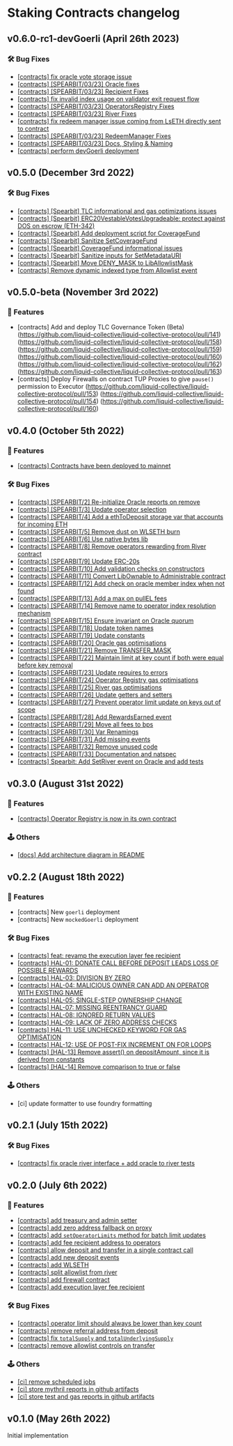 # Staking Contracts changelog

## v0.6.0-rc1-devGoerli (April 26th 2023)

### :hammer_and_wrench: Bug Fixes

- [[contracts] fix oracle vote storage issue](https://github.com/liquid-collective/liquid-collective-protocol/pull/193)
- [[contracts] [SPEARBIT/03/23] Oracle fixes](https://github.com/liquid-collective/liquid-collective-protocol/pull/193)
- [[contracts] [SPEARBIT/03/23] Recipient Fixes](https://github.com/liquid-collective/liquid-collective-protocol/pull/194)
- [[contracts] fix invalid index usage on validator exit request flow](https://github.com/liquid-collective/liquid-collective-protocol/pull/195)
- [[contracts] [SPEARBIT/03/23] OperatorsRegistry Fixes](https://github.com/liquid-collective/liquid-collective-protocol/pull/195)
- [[contracts] [SPEARBIT/03/23] River Fixes](https://github.com/liquid-collective/liquid-collective-protocol/pull/196)
- [[contracts] fix redeem manager issue coming from LsETH directly sent to contract](https://github.com/liquid-collective/liquid-collective-protocol/pull/197)
- [[contracts] [SPEARBIT/03/23] RedeemManager Fixes](https://github.com/liquid-collective/liquid-collective-protocol/pull/197)
- [[contracts] [SPEARBIT/03/23] Docs, Styling & Naming](https://github.com/liquid-collective/liquid-collective-protocol/pull/198)
- [[contracts] perform devGoerli deployment](https://github.com/liquid-collective/liquid-collective-protocol/pull/190/commits/8ed58a23972220def3d4d94e70c9be11aee05619)

## v0.5.0 (December 3rd 2022)

### :hammer_and_wrench: Bug Fixes

- [[contracts] [Spearbit] TLC informational and gas optimizations issues](https://github.com/liquid-collective/liquid-collective-protocol/pull/172)
- [[contracts] [Spearbit] ERC20VestableVotesUpgradeable: protect against DOS on escrow (ETH-342)](https://github.com/liquid-collective/liquid-collective-protocol/pull/171)
- [[contracts] [Spearbit] Add deployment script for CoverageFund](https://github.com/liquid-collective/liquid-collective-protocol/pull/170)
- [[contracts] [Spearbit] Sanitize SetCoverageFund](https://github.com/liquid-collective/liquid-collective-protocol/pull/169)
- [[contracts] [Spearbit] CoverageFund informational issues](https://github.com/liquid-collective/liquid-collective-protocol/pull/168)
- [[contracts] [Spearbit] Sanitize inputs for SetMetadataURI](https://github.com/liquid-collective/liquid-collective-protocol/pull/167)
- [[contracts] [Spearbit] Move DENY_MASK to LibAllowlistMask](https://github.com/liquid-collective/liquid-collective-protocol/pull/166)
- [[contracts] Remove dynamic indexed type from Allowlist event](https://github.com/liquid-collective/liquid-collective-protocol/blob/c0517983140f593f8db033c7ab75e6a91556182b/contracts/src/interfaces/IAllowlist.1.sol#L11)

## v0.5.0-beta (November 3rd 2022)

### :dizzy: Features

- [contracts] Add and deploy TLC Governance Token (Beta) (https://github.com/liquid-collective/liquid-collective-protocol/pull/141) (https://github.com/liquid-collective/liquid-collective-protocol/pull/158) (https://github.com/liquid-collective/liquid-collective-protocol/pull/159) (https://github.com/liquid-collective/liquid-collective-protocol/pull/160)(https://github.com/liquid-collective/liquid-collective-protocol/pull/162) (https://github.com/liquid-collective/liquid-collective-protocol/pull/163)
- [contracts] Deploy Firewalls on contract TUP Proxies to give `pause()` permission to Executor (https://github.com/liquid-collective/liquid-collective-protocol/pull/153) (https://github.com/liquid-collective/liquid-collective-protocol/pull/154) (https://github.com/liquid-collective/liquid-collective-protocol/pull/160)

## v0.4.0 (October 5th 2022)

### :dizzy: Features

- [[contracts] Contracts have been deployed to mainnet](https://github.com/liquid-collective/liquid-collective-protocol/pull/152)

### :hammer_and_wrench: Bug Fixes

- [[contracts] [SPEARBIT/2] Re-initialize Oracle reports on remove](https://github.com/liquid-collective/liquid-collective-protocol/pull/118)
- [[contracts] [SPEARBIT/3] Update operator selection](https://github.com/liquid-collective/liquid-collective-protocol/pull/119)
- [[contracts] [SPEARBIT/4] Add a ethToDeposit storage var that accounts for incoming ETH](https://github.com/liquid-collective/liquid-collective-protocol/pull/120)
- [[contracts] [SPEARBIT/5] Remove dust on WLSETH burn](https://github.com/liquid-collective/liquid-collective-protocol/pull/121)
- [[contracts] [SPEARBIT/6] Use native bytes lib](https://github.com/liquid-collective/liquid-collective-protocol/pull/122)
- [[contracts] [SPEARBIT/8] Remove operators rewarding from River contract](https://github.com/liquid-collective/liquid-collective-protocol/pull/123)
- [[contracts] [SPEARBIT/9] Update ERC-20s](https://github.com/liquid-collective/liquid-collective-protocol/pull/124)
- [[contracts] [SPEARBIT/10] Add validation checks on constructors](https://github.com/liquid-collective/liquid-collective-protocol/pull/125)
- [[contracts] [SPEARBIT/11] Convert LibOwnable to Administrable contract](https://github.com/liquid-collective/liquid-collective-protocol/pull/126)
- [[contracts] [SPEARBIT/12] Add check on oracle member index when not found](https://github.com/liquid-collective/liquid-collective-protocol/pull/127)
- [[contracts] [SPEARBIT/13] Add a max on pullEL fees](https://github.com/liquid-collective/liquid-collective-protocol/pull/128)
- [[contracts] [SPEARBIT/14] Remove name to operator index resolution mechanism](https://github.com/liquid-collective/liquid-collective-protocol/pull/129)
- [[contracts] [SPEARBIT/15] Ensure invariant on Oracle quorum](https://github.com/liquid-collective/liquid-collective-protocol/pull/130)
- [[contracts] [SPEARBIT/18] Update token names](https://github.com/liquid-collective/liquid-collective-protocol/pull/131)
- [[contracts] [SPEARBIT/19] Update constants](https://github.com/liquid-collective/liquid-collective-protocol/pull/132)
- [[contracts] [SPEARBIT/20] Oracle gas optimisations](https://github.com/liquid-collective/liquid-collective-protocol/pull/133)
- [[contracts] [SPEARBIT/21] Remove TRANSFER_MASK](https://github.com/liquid-collective/liquid-collective-protocol/pull/134)
- [[contracts] [SPEARBIT/22] Maintain limit at key count if both were equal before key removal](https://github.com/liquid-collective/liquid-collective-protocol/pull/135)
- [[contracts] [SPEARBIT/23] Update requires to errors](https://github.com/liquid-collective/liquid-collective-protocol/pull/136)
- [[contracts] [SPEARBIT/24] Operator Registry gas optimisations](https://github.com/liquid-collective/liquid-collective-protocol/pull/137)
- [[contracts] [SPEARBIT/25] River gas optimisations](https://github.com/liquid-collective/liquid-collective-protocol/pull/138)
- [[contracts] [SPEARBIT/26] Update getters and setters](https://github.com/liquid-collective/liquid-collective-protocol/pull/139)
- [[contracts] [SPEARBIT/27] Prevent operator limit update on keys out of scope](https://github.com/liquid-collective/liquid-collective-protocol/pull/140)
- [[contracts] [SPEARBIT/28] Add RewardsEarned event](https://github.com/liquid-collective/liquid-collective-protocol/pull/142)
- [[contracts] [SPEARBIT/29] Move all fees to bps](https://github.com/liquid-collective/liquid-collective-protocol/pull/143)
- [[contracts] [SPEARBIT/30] Var Renamings](https://github.com/liquid-collective/liquid-collective-protocol/pull/144)
- [[contracts] [SPEARBIT/31] Add missing events](https://github.com/liquid-collective/liquid-collective-protocol/pull/145)
- [[contracts] [SPEARBIT/32] Remove unused code](https://github.com/liquid-collective/liquid-collective-protocol/pull/149)
- [[contracts] [SPEARBIT/33] Documentation and natspec](https://github.com/liquid-collective/liquid-collective-protocol/pull/147)
- [[contracts] Spearbit: Add SetRiver event on Oracle and add tests](https://github.com/liquid-collective/liquid-collective-protocol/pull/146)

## v0.3.0 (August 31st 2022)

### :dizzy: Features

- [[contracts] Operator Registry is now in its own contract](https://github.com/River-Protocol/river-contracts/pull/110)

### 🕹️ Others

- [[docs] Add architecture diagram in README](https://github.com/River-Protocol/river-contracts/pull/111)

## v0.2.2 (August 18th 2022)

### :dizzy: Features

- [contracts] New `goerli` deployment
- [contracts] New `mockedGoerli` deployment

### :hammer_and_wrench: Bug Fixes

- [[contracts] feat: revamp the execution layer fee recipient](https://github.com/River-Protocol/river-contracts/pull/104)
- [[contracts] HAL-01: DONATE CALL BEFORE DEPOSIT LEADS LOSS OF POSSIBLE REWARDS](https://github.com/River-Protocol/river-contracts/pull/93)
- [[contracts] HAL-03: DIVISION BY ZERO](https://github.com/River-Protocol/river-contracts/pull/103)
- [[contracts] HAL-04: MALICIOUS OWNER CAN ADD AN OPERATOR WITH EXISTING NAME](https://github.com/River-Protocol/river-contracts/pull/95)
- [[contracts] HAL-05: SINGLE-STEP OWNERSHIP CHANGE](https://github.com/River-Protocol/river-contracts/pull/96)
- [[contracts] HAL-07: MISSING REENTRANCY GUARD](https://github.com/River-Protocol/river-contracts/pull/97)
- [[contracts] HAL-08: IGNORED RETURN VALUES](https://github.com/River-Protocol/river-contracts/pull/98)
- [[contracts] HAL-09: LACK OF ZERO ADDRESS CHECKS](https://github.com/River-Protocol/river-contracts/pull/99)
- [[contracts] HAL-11: USE UNCHECKED KEYWORD FOR GAS OPTIMISATION](https://github.com/River-Protocol/river-contracts/pull/100)
- [[contracts] HAL-12: USE OF POST-FIX INCREMENT ON FOR LOOPS](https://github.com/River-Protocol/river-contracts/pull/100)
- [[contracts] [HAL-13] Remove assert() on depositAmount, since it is derived from constants](https://github.com/River-Protocol/river-contracts/pull/101)
- [[contracts] [HAL-14] Remove comparison to true or false](https://github.com/River-Protocol/river-contracts/pull/102)

### 🕹️ Others

- [ci] update formatter to use foundry formatting

## v0.2.1 (July 15th 2022)

### :hammer_and_wrench: Bug Fixes

- [[contracts] fix oracle river interface + add oracle to river tests](https://github.com/River-Protocol/river-contracts/pull/79)

## v0.2.0 (July 6th 2022)

### :dizzy: Features

- [[contracts] add treasury and admin setter](https://github.com/River-Protocol/river-contracts/pull/75)
- [[contracts] add zero address fallback on proxy](https://github.com/River-Protocol/river-contracts/pull/74)
- [[contracts] add `setOperatorLimits` method for batch limit updates](https://github.com/River-Protocol/river-contracts/pull/72)
- [[contracts] add fee recipient address to operators](https://github.com/River-Protocol/river-contracts/pull/71)
- [[contracts] allow deposit and transfer in a single contract call](https://github.com/River-Protocol/river-contracts/pull/69)
- [[contracts] add new deposit events](https://github.com/River-Protocol/river-contracts/pull/62)
- [[contracts] add WLSETH](https://github.com/River-Protocol/river-contracts/pull/57)
- [[contracts] split allowlist from river](https://github.com/River-Protocol/river-contracts/pull/41)
- [[contracts] add firewall contract](https://github.com/River-Protocol/river-contracts/pull/36)
- [[contracts] add execution layer fee recipient](https://github.com/River-Protocol/river-contracts/pull/35)

### :hammer_and_wrench: Bug Fixes

- [[contracts] operator limit should always be lower than key count](https://github.com/River-Protocol/river-contracts/pull/70)
- [[contracts] remove referral address from deposit](https://github.com/River-Protocol/river-contracts/pull/68)
- [[contracts] fix `totalSupply` and `totalUnderlyingSupply`](https://github.com/River-Protocol/river-contracts/pull/64)
- [[contracts] remove allowlist controls on transfer](https://github.com/River-Protocol/river-contracts/pull/61)

### 🕹️ Others

- [[ci] remove scheduled jobs](https://github.com/River-Protocol/river-contracts/pull/76)
- [[ci] store mythril reports in github artifacts](https://github.com/River-Protocol/river-contracts/pull/67)
- [[ci] store test and gas reports in github artifacts](https://github.com/River-Protocol/river-contracts/pull/66)

## v0.1.0 (May 26th 2022)

Initial implementation
